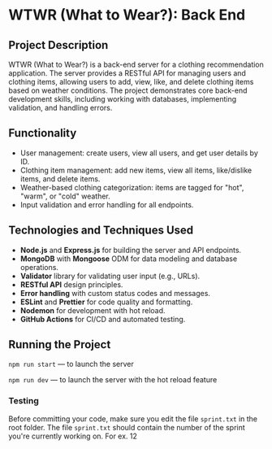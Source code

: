 # WTWR (What to Wear?): Back End

## Project Description
WTWR (What to Wear?) is a back-end server for a clothing recommendation application. The server provides a RESTful API for managing users and clothing items, allowing users to add, view, like, and delete clothing items based on weather conditions. The project demonstrates core back-end development skills, including working with databases, implementing validation, and handling errors.

## Functionality
- User management: create users, view all users, and get user details by ID.
- Clothing item management: add new items, view all items, like/dislike items, and delete items.
- Weather-based clothing categorization: items are tagged for "hot", "warm", or "cold" weather.
- Input validation and error handling for all endpoints.

## Technologies and Techniques Used
- **Node.js** and **Express.js** for building the server and API endpoints.
- **MongoDB** with **Mongoose** ODM for data modeling and database operations.
- **Validator** library for validating user input (e.g., URLs).
- **RESTful API** design principles.
- **Error handling** with custom status codes and messages.
- **ESLint** and **Prettier** for code quality and formatting.
- **Nodemon** for development with hot reload.
- **GitHub Actions** for CI/CD and automated testing.

## Running the Project
`npm run start` — to launch the server

`npm run dev` — to launch the server with the hot reload feature

### Testing
Before committing your code, make sure you edit the file `sprint.txt` in the root folder. The file `sprint.txt` should contain the number of the sprint you're currently working on. For ex. 12
